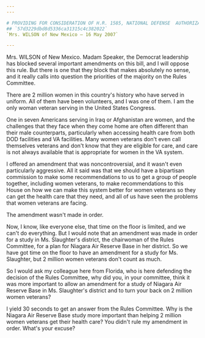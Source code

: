 ```yaml
---
---

# PROVIDING FOR CONSIDERATION OF H.R. 1585, NATIONAL DEFENSE  AUTHORIZATION ACT FOR FISCAL YEAR 2008
## `57d3229dbd8d5336ca31315c4c382022`
`Mrs. WILSON of New Mexico — 16 May 2007`

---
```



Mrs. WILSON of New Mexico. Madam Speaker, the Democrat leadership has 
blocked several important amendments on this bill, and I will oppose 
this rule. But there is one that they block that makes absolutely no 
sense, and it really calls into question the priorities of the majority 
on the Rules Committee.

There are 2 million women in this country's history who have served 
in uniform. All of them have been volunteers, and I was one of them. I 
am the only woman veteran serving in the United States Congress.

One in seven Americans serving in Iraq or Afghanistan are women, and 
the challenges that they face when they come home are often different 
than their male counterparts, particularly when accessing health care 
from both DOD facilities and VA facilities. Many women veterans don't 
even call themselves veterans and don't know that they are eligible for 
care, and care is not always available that is appropriate for women in 
the VA system.

I offered an amendment that was noncontroversial, and it wasn't even 
particularly aggressive. All it said was that we should have a 
bipartisan commission to make some recommendations to us to get a group 
of people together, including women veterans, to make recommendations 
to this House on how we can make this system better for women veterans 
so they can get the health care that they need, and all of us have seen 
the problems that women veterans are facing.

The amendment wasn't made in order.

Now, I know, like everyone else, that time on the floor is limited, 
and we can't do everything. But I would note that an amendment was made 
in order for a study in Ms. Slaughter's district, the chairwoman of the 
Rules Committee, for a plan for Niagara Air Reserve Base in her 
district. So we have got time on the floor to have an amendment for a 
study for Ms. Slaughter, but 2 million women veterans don't count as 
much.

So I would ask my colleague here from Florida, who is here defending 
the decision of the Rules Committee, why did you, in your committee, 
think it was more important to allow an amendment for a study of 
Niagara Air Reserve Base in Ms. Slaughter's district and to turn your 
back on 2 million women veterans?

I yield 30 seconds to get an answer from the Rules Committee. Why is 
the Niagara Air Reserve Base study more important than helping 2 
million women veterans get their health care? You didn't rule my 
amendment in order. What's your excuse?